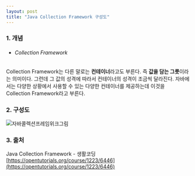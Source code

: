 ```yaml
---
layout: post
title: "Java Collection Framework 구성도"
---
```


### 1. 개념
- ###### Collection Framework
 Collection Framework는 다른 말로는 **컨테이너**라고도 부른다. 즉 **값을 담는 그릇**이라는 의미이다. 그런데 그 값의 성격에 따라서 컨테이너의 성격이 조금씩 달라진다. 자바에서는 다양한 상황에서 사용할 수 있는 다양한 컨테이너를 제공하는데 이것을 Collection Framework라고 부른다.

### 2. 구성도

![자바콜렉션프레임위크그림](http://nokbeondev.github.io/img/java-util-collection.gif)

### 3. 출처
Java Collection Framework - 생활코딩
[https://opentutorials.org/course/1223/6446](https://opentutorials.org/course/1223/6446)